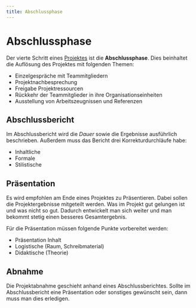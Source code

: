 ```yaml
---
title: Abschlussphase
---
```


# Abschlussphase

Der vierte Schritt eines [Projektes](/Projektmanagement) ist die **Abschlussphase**. Dies
beinhaltet die Auflösung des Projektes mit folgenden Themen:

-   Einzelgespräche mit Teammitgliedern
-   Projektnachbesprechung
-   Freigabe Projektressourcen
-   Rückkehr der Teammitglieder in ihre Organisationseinheiten
-   Ausstellung von Arbeitszeugnissen und Referenzen

## Abschlussbericht

Im Abschlussbericht wird die *Dauer* sowie die Ergebnisse ausführlich
beschrieben. Außerdem muss das Bericht drei Korrekturdurchläufe habe:

-   Inhaltliche
-   Formale
-   Stilistische

## Präsentation

Es wird empfohlen am Ende eines Projektes zu Präsentieren. Dabei sollen
die Projektergebnisse mitgeteilt werden. Was im Projekt gut gelungen ist
und was nicht so gut. Dadurch entwickelt man sich weiter und man bekommt
stetig einen besseres Gesamtergebnis.

Für die Präsentation müssen folgende Punkte vorbereitet werden:

-   Präsentation Inhalt
-   Logistische (Raum, Schreibmaterial)
-   Didaktische (Theorie)

## Abnahme

Die Projektabnahme geschieht anhand eines Abschlussberichtes. Sollte im
Abschlussbericht eine Präsentation oder sonstiges gewünscht sein, dann
muss man dies erledigen.
